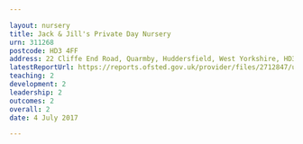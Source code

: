 ```yaml
---

layout: nursery
title: Jack & Jill's Private Day Nursery
urn: 311268
postcode: HD3 4FF
address: 22 Cliffe End Road, Quarmby, Huddersfield, West Yorkshire, HD3 4FF
latestReportUrl: https://reports.ofsted.gov.uk/provider/files/2712847/urn/311268.pdf
teaching: 2
development: 2
leadership: 2
outcomes: 2
overall: 2
date: 4 July 2017

---
```

